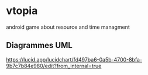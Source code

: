 # vtopia
android game about resource and time managment
## Diagrammes UML
https://lucid.app/lucidchart/fd497ba6-0a5b-4700-8bfa-9b7c7b84e980/edit?from_internal=true
